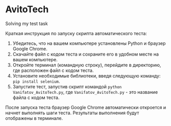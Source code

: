 # AvitoTech
Solving my test task

Краткая инструкция по запуску скрипта автоматического теста:

1. Убедитесь, что на вашем компьютере установлены Python и браузер Google Chrome.
2. Скачайте файл с кодом теста и сохраните его в удобном месте на вашем компьютере.
3. Откройте терминал (командную строку), перейдите в директорию, где расположен файл с кодом теста.
4. Установите необходимые библиотеки, введя следующую команду: `pip install selenium`. 
5. Запустите тест, запустив скрипт командой `python Vanifatov_AvitoTech.py`, где `Vanifatov_AvitoTech.py` - это название файла с кодом теста.


После запуска теста браузер Google Chrome автоматически откроется и начнет выполнять шаги теста. Результаты выполнения будут отображены в терминале.
